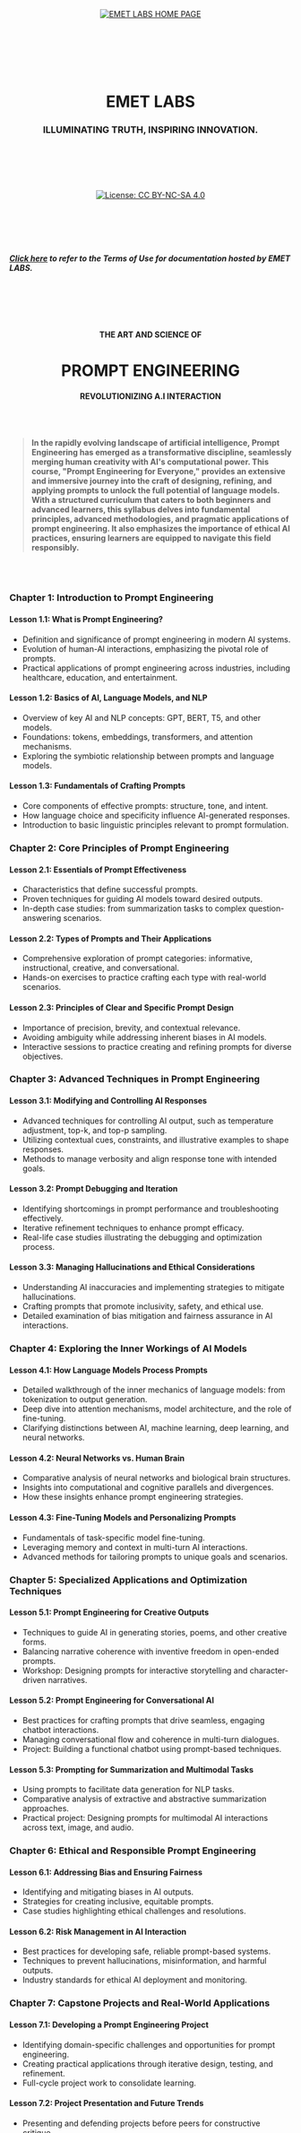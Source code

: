  <br>
<br>
<br>
<br>
<br>
<br>
<br>
<br>


<p align="center">
    <a href="https://github.com/emetlabshq">
        <img src="https://img.shields.io/badge/CLICK%20HERE%20TO%20VISIT%20THE%20EMET%20LABS%20HOME%20PAGE-28a745?style=for-the-badge&labelColor=000000&logo=github&logoColor=white" alt="EMET LABS HOME PAGE" style="margin: 10px;">
    </a>
</p>

 
<br>
<br>
<br>
<br>
 



<h1 align="center">EMET LABS</h1>
<h3 align="center">ILLUMINATING TRUTH, INSPIRING INNOVATION.</h3>


<br>
<br>
<br>
<br>

 
<p align="center">
  <a href="https://creativecommons.org/licenses/by-nc-sa/4.0/deed.en">
    <img src="https://img.shields.io/badge/license-Creative%20Commons%20BY--NC--> SA%204.0-blue.svg" alt="License: CC BY-NC-SA 4.0" />
  </a>
 </p>



<br>
<br>
<br>
<br>

 

***[Click here](https://github.com/emetlabshq/emetlabshq/blob/main/EMETLABStermsofuse.md) to refer to the Terms of Use for documentation hosted by EMET LABS.***




<br>
<br>
<br>
<br>

<h4 align="center">THE ART AND SCIENCE OF</h4>
<h1 align="center">PROMPT ENGINEERING</h1>
<h4 align="center">REVOLUTIONIZING A.I INTERACTION</h4>


<br>
<br>
 


  
> **In the rapidly evolving landscape of artificial intelligence, Prompt Engineering has emerged as a transformative discipline, seamlessly merging human creativity with AI's computational power. This course, "Prompt Engineering for Everyone," provides an extensive and immersive journey into the craft of designing, refining, and applying prompts to unlock the full potential of language models. With a structured curriculum that caters to both beginners and advanced learners, this syllabus delves into fundamental principles, advanced methodologies, and pragmatic applications of prompt engineering. It also emphasizes the importance of ethical AI practices, ensuring learners are equipped to navigate this field responsibly.**

<br>
<br>

### Chapter 1: Introduction to Prompt Engineering  
#### Lesson 1.1: What is Prompt Engineering?  
- Definition and significance of prompt engineering in modern AI systems.  
- Evolution of human-AI interactions, emphasizing the pivotal role of prompts.  
- Practical applications of prompt engineering across industries, including healthcare, education, and entertainment.  

#### Lesson 1.2: Basics of AI, Language Models, and NLP  
- Overview of key AI and NLP concepts: GPT, BERT, T5, and other models.  
- Foundations: tokens, embeddings, transformers, and attention mechanisms.  
- Exploring the symbiotic relationship between prompts and language models.  

#### Lesson 1.3: Fundamentals of Crafting Prompts  
- Core components of effective prompts: structure, tone, and intent.  
- How language choice and specificity influence AI-generated responses.  
- Introduction to basic linguistic principles relevant to prompt formulation.  

 

### Chapter 2: Core Principles of Prompt Engineering  
#### Lesson 2.1: Essentials of Prompt Effectiveness  
- Characteristics that define successful prompts.  
- Proven techniques for guiding AI models toward desired outputs.  
- In-depth case studies: from summarization tasks to complex question-answering scenarios.  

#### Lesson 2.2: Types of Prompts and Their Applications  
- Comprehensive exploration of prompt categories: informative, instructional, creative, and conversational.  
- Hands-on exercises to practice crafting each type with real-world scenarios.  

#### Lesson 2.3: Principles of Clear and Specific Prompt Design  
- Importance of precision, brevity, and contextual relevance.  
- Avoiding ambiguity while addressing inherent biases in AI models.  
- Interactive sessions to practice creating and refining prompts for diverse objectives.  

 

### Chapter 3: Advanced Techniques in Prompt Engineering  
#### Lesson 3.1: Modifying and Controlling AI Responses  
- Advanced techniques for controlling AI output, such as temperature adjustment, top-k, and top-p sampling.  
- Utilizing contextual cues, constraints, and illustrative examples to shape responses.  
- Methods to manage verbosity and align response tone with intended goals.  

#### Lesson 3.2: Prompt Debugging and Iteration  
- Identifying shortcomings in prompt performance and troubleshooting effectively.  
- Iterative refinement techniques to enhance prompt efficacy.  
- Real-life case studies illustrating the debugging and optimization process.  

#### Lesson 3.3: Managing Hallucinations and Ethical Considerations  
- Understanding AI inaccuracies and implementing strategies to mitigate hallucinations.  
- Crafting prompts that promote inclusivity, safety, and ethical use.  
- Detailed examination of bias mitigation and fairness assurance in AI interactions.  

 

### Chapter 4: Exploring the Inner Workings of AI Models  
#### Lesson 4.1: How Language Models Process Prompts  
- Detailed walkthrough of the inner mechanics of language models: from tokenization to output generation.  
- Deep dive into attention mechanisms, model architecture, and the role of fine-tuning.  
- Clarifying distinctions between AI, machine learning, deep learning, and neural networks.  

#### Lesson 4.2: Neural Networks vs. Human Brain  
- Comparative analysis of neural networks and biological brain structures.  
- Insights into computational and cognitive parallels and divergences.  
- How these insights enhance prompt engineering strategies.  

#### Lesson 4.3: Fine-Tuning Models and Personalizing Prompts  
- Fundamentals of task-specific model fine-tuning.  
- Leveraging memory and context in multi-turn AI interactions.  
- Advanced methods for tailoring prompts to unique goals and scenarios.  

 

### Chapter 5: Specialized Applications and Optimization Techniques  
#### Lesson 5.1: Prompt Engineering for Creative Outputs  
- Techniques to guide AI in generating stories, poems, and other creative forms.  
- Balancing narrative coherence with inventive freedom in open-ended prompts.  
- Workshop: Designing prompts for interactive storytelling and character-driven narratives.  

#### Lesson 5.2: Prompt Engineering for Conversational AI  
- Best practices for crafting prompts that drive seamless, engaging chatbot interactions.  
- Managing conversational flow and coherence in multi-turn dialogues.  
- Project: Building a functional chatbot using prompt-based techniques.  

#### Lesson 5.3: Prompting for Summarization and Multimodal Tasks  
- Using prompts to facilitate data generation for NLP tasks.  
- Comparative analysis of extractive and abstractive summarization approaches.  
- Practical project: Designing prompts for multimodal AI interactions across text, image, and audio.  

 

### Chapter 6: Ethical and Responsible Prompt Engineering  
#### Lesson 6.1: Addressing Bias and Ensuring Fairness  
- Identifying and mitigating biases in AI outputs.  
- Strategies for creating inclusive, equitable prompts.  
- Case studies highlighting ethical challenges and resolutions.  

#### Lesson 6.2: Risk Management in AI Interaction  
- Best practices for developing safe, reliable prompt-based systems.  
- Techniques to prevent hallucinations, misinformation, and harmful outputs.  
- Industry standards for ethical AI deployment and monitoring.  

 

### Chapter 7: Capstone Projects and Real-World Applications  
#### Lesson 7.1: Developing a Prompt Engineering Project  
- Identifying domain-specific challenges and opportunities for prompt engineering.  
- Creating practical applications through iterative design, testing, and refinement.  
- Full-cycle project work to consolidate learning.  

#### Lesson 7.2: Project Presentation and Future Trends  
- Presenting and defending projects before peers for constructive critique.  
- Reflecting on core course takeaways and potential areas for future exploration.  
- Discussion of emerging trends and innovations in the field of prompt engineering.  

 

### Chapter 8: Emerging Techniques and Future Directions  
#### Lesson 8.1: Zero-Shot, Few-Shot, and One-Shot Learning  
- Introduction to data-efficient learning paradigms and their significance.  
- Designing prompts to maximize the utility of limited data examples.  
- Practical exercises and real-world applications.  

#### Lesson 8.2: Interactive Prompt Engineering  
- Techniques for crafting adaptive prompts that evolve based on user feedback.  
- Implementing real-time feedback loops in dynamic AI interactions.  
- Hands-on practice with interactive prompt engineering scenarios.  

#### Lesson 8.3: Reinforcement Learning from Human Feedback (RLHF)  
- Overview of reinforcement learning applications in prompt engineering.  
- Role of RLHF in refining model behavior and aligning outputs with user intentions.  
- Case studies and practical examples of RLHF-driven improvements.  

 

### Chapter 9: Domain-Specific Applications  
#### Lesson 9.1: Medical and Scientific Applications  
- Special considerations for prompt engineering in high-stakes fields like medicine and science.  
- Ensuring accuracy, safety, and ethical compliance in sensitive domains.  

#### Lesson 9.2: Legal and Financial Applications  
- Precision-driven prompt design for legal and financial contexts.  
- Examples of applications: legal document summarization, financial data analysis.  
- Practical exercises on domain-specific prompt engineering.  

#### Lesson 9.3: Prompt Engineering for Education  
- Developing prompts tailored to varying learning levels and objectives.  
- Utilizing AI for personalized tutoring and educational content creation.  
- Capstone project: Designing a virtual tutor that adapts to user progress.  

 

### Chapter 10: Tools and Ecosystem for Prompt Engineering  
#### Lesson 10.1: Exploring Advanced Tools  
- In-depth exploration of platforms like OpenAI’s API, Hugging Face Transformers, and emerging alternatives.  
- Hands-on practice with sandbox environments and fine-tuning capabilities.  
- Comparative analysis of tools for prompt experimentation.  

#### Lesson 10.2: Automation and Prompt Templates  
- Introduction to reusable prompt templates and chaining for efficiency.  
- Designing automated workflows for various business and creative applications.  
- Practical exercises on building and deploying prompt templates.  

#### Lesson 10.3: Prompt Evaluation and Performance Metrics  
- Systematic methods for assessing prompt quality and performance.  
- Key metrics: relevance, coherence, diversity, and user satisfaction.  
- Workshop on leveraging evaluation results to iterate and optimize prompts.  


<br>
<br>


### Learning Outcomes  
Upon completing this course, learners will:  
- Attain mastery of prompt engineering, from foundational concepts to advanced applications.  
- Design and refine prompts tailored to diverse AI tasks and domains.  
- Navigate ethical complexities and implement responsible AI practices.  
- Create impactful, real-world AI solutions leveraging prompt-based methodologies.  


<br>
<br>



> **By the end of this course, participants will have an in-depth understanding of prompt engineering, equipped with the skills and insights necessary to design optimized prompts for a wide range of AI applications. With a strong ethical foundation, practical troubleshooting expertise, and hands-on experience, they will be poised to drive innovation in AI responsibly and effectively.**




<br>
<br>
<br>
<br>
<br>
<br>
<br>
<br>


<h3 align="center">List of key terminologies regarding AI prompt engineering:</h3>

 
<br>
<br>
 



| Term                          | Definition                                                                                   |
|-------------------------------|----------------------------------------------------------------------------------------------|
| Artificial Intelligence (AI)  | The simulation of human intelligence processes by computer systems, including learning, reasoning, and problem-solving. |
| Prompt                        | A query or instruction provided to an AI model to elicit a response or action.                |
| Language Model                | An AI system trained to understand and generate human language, capable of processing and producing text-based outputs. |
| Prompt Engineering            | The process of crafting effective queries or instructions to optimize the performance of AI models in generating relevant and accurate responses. |
| Text Embedding                | A technique used to represent textual information in a numerical format, facilitating processing by AI algorithms, particularly in natural language processing tasks. |
| Token                         | A unit of input or output in a language model, typically representing a word or a subword.  |
| AI Hallucinations             | Unusual outputs generated by AI models when they misinterpret data, leading to unexpected or nonsensical responses. |
| Semantic Meaning              | The underlying meaning or interpretation of words or phrases within a context, crucial for understanding and generating text-based responses. |
| Semantic Similarity           | The degree to which two pieces of text convey similar meanings, often measured using mathematical techniques like cosine similarity. |
| Neural Network                | A computational model inspired by the structure and function of the human brain, commonly used in AI systems for learning tasks. |
| Deep Learning                 | A subset of machine learning techniques that utilize neural networks with multiple layers (deep architectures) to learn hierarchical representations of data. |
| Pattern Matching              | The process of identifying and recognizing patterns or regularities within data, often used by AI models to make predictions or generate responses. |
| Model Training                | The process of teaching an AI model by exposing it to a large dataset and adjusting its parameters to minimize errors and improve performance. |
| Response Generation           | The process by which an AI model produces outputs or answers in response to prompts or queries provided by users. |
| Natural Language Processing (NLP) | The branch of AI concerned with the interaction between computers and human languages, enabling machines to understand, interpret, and generate human-like text. |
| Sensitivity to Context        | The ability of AI models to interpret and generate text-based responses based on the surrounding context or previous interactions. |
| Bias Mitigation               | Strategies and techniques employed to address and reduce biases present in AI models, ensuring fair and equitable outcomes. |
| API (Application Programming Interface) | A set of tools and protocols that allows different software applications to communicate and interact with each other. |
| Accuracy                      | The degree to which the responses generated by an AI model align with the expected or desired outcomes, often measured using evaluation metrics. |
| Optimization                  | The process of improving the performance or efficiency of an AI model or system through adjustments to parameters, algorithms, or input data. |
| Generative Model              | A type of AI model that generates new data samples, such as text, images, or audio, based on patterns learned from a training dataset. |
| Conditional Generation        | A technique in AI where the generation of outputs by a model is conditioned on specific input or context, allowing for more controlled and contextually relevant responses. |
| Fine-Tuning                   | The process of further training a pre-trained AI model on a specific task or dataset to adapt it to new domains or improve its performance on specific tasks. |
| Transfer Learning             | A machine learning technique where knowledge gained from training on one task or dataset is transferred and applied to another related task or dataset. |
| Zero-Shot Learning            | A learning paradigm in which an AI model is capable of performing tasks without any prior training examples by leveraging knowledge gained from related tasks. |
| Few-Shot Learning             | A learning approach where an AI model is trained with only a small number of examples per class or task, enabling it to generalize to new tasks or classes. |
| Prompt Tuning                 | A method for fine-tuning language models by providing specific prompts or examples during training to guide the model's responses towards desired behaviors or outputs. |
| Human-in-the-Loop (HITL)      | An approach in AI where human input or supervision is integrated into the learning or decision-making process to improve the performance or reliability of AI systems. |
| Domain Adaptation              | The process of modifying or fine-tuning an AI model to perform effectively in a different domain or application scenario than its original training data. |
| Evaluation Metrics            | Quantitative measures used to assess the performance or quality of AI models, typically based on criteria such as accuracy, precision, recall, and F1-score. |
| Bias and Fairness             | The consideration and mitigation of biases present in AI models or datasets to ensure fair and equitable outcomes for all users or stakeholders. |
| Prompt Design Patterns        | Common structures or formats used in crafting prompts to elicit specific types of responses or behaviors from AI models, often based on empirical observations or best practices. |
| Meta-Learning                 | A learning approach where AI models are trained to learn how to learn, enabling them to quickly adapt to new tasks or domains with minimal additional training. |
| Active Learning               | A learning strategy where an AI model actively selects or requests additional data samples for training based on their potential to improve model performance. |
| Interpretability and Explainability | The ability of AI models to provide insights into their internal processes and decision-making rationale, enabling users to understand and trust their outputs. |
| Attention Mechanism           | A mechanism used in neural network architectures to selectively focus on specific parts of input data, enabling the model to attend to relevant information and improve performance. |
| Transformer Architecture      | A type of neural network architecture introduced in the "Attention is All You Need" paper, widely used in natural language processing tasks due to its effectiveness in handling sequential data. |
| Pre-trained Model             | A model that has been trained on a large corpus of data for a specific task or domain before being fine-tuned or adapted to a particular application or dataset. |
| Fine-tuning Head              | The top layers of a pre-trained model that are replaced or modified during fine-tuning to adapt the model to a new task or dataset while retaining the knowledge learned from pre-training. |
| Zero-Day Prompt               | A prompt designed to test the robustness and generalization capabilities of an AI model by presenting it with previously unseen or novel inputs or scenarios. |
| Adversarial Examples          | Inputs crafted intentionally to deceive or exploit AI models, often with imperceptible modifications that lead to incorrect or unintended outputs. |
| Prompt Language               | The language or format used to construct prompts for AI models, including structured queries, natural language sentences, or code snippets, tailored to the requirements of the task or application. |
| Prompt Completion             | A technique where an AI model generates completions or continuations of provided prompts, often used to facilitate human-AI collaboration or creative writing tasks. |
| Prompt Expansion              | The process of generating additional prompts or variations based on a given prompt, aimed at enhancing the diversity and coverage of inputs presented to an AI model during training or testing. |
| Prompt Programming            | The practice of designing prompts as executable code snippets or instructions, enabling AI models to perform specific tasks or operations based on user input. |
| Prompt-Based Learning         | A learning paradigm where AI models are trained or fine-tuned using a combination of prompts and responses, leveraging the structured nature of prompts to guide the model's behavior. |
| Prompt-Agnostic Models        | AI models designed to generate responses or perform tasks without relying heavily on specific prompts, enabling more flexible and adaptive behavior across different input formats or domains. |
| Prompt Variants               | Modified or alternative versions of a prompt designed to explore different aspects of an AI model's behavior or capabilities, often used for sensitivity analysis or debugging. |
| Prompt Evaluation             | The process of assessing the effectiveness and performance of prompts in eliciting desired responses from AI models, typically based on criteria such as relevance, coherence, and informativeness. |
| Prompt Optimization           | The iterative process of refining and improving prompts based on feedback and empirical observations, aimed at maximizing the efficacy and efficiency of AI model interactions. |
| Prompt-Response Pair                 | A combination of a prompt and its corresponding response generated by an AI model, used for training, evaluation, or testing purposes.                |
| Prompt Generation                    | The process of creating prompts tailored to specific tasks or objectives, often based on domain knowledge, user requirements, or desired outcomes.   |
| Prompt Rephrasing                    | The practice of expressing prompts in different words or phrasings while retaining their original meaning, aimed at enhancing the diversity and robustness of inputs provided to AI models. |
| Prompt Bias                          | Systematic tendencies or preferences exhibited by AI models in generating responses to certain types of prompts, often influenced by the distribution of training data or inherent biases in the model architecture. |
| Prompt Adaptation                    | The adjustment or modification of prompts to better suit the characteristics or requirements of an AI model, ensuring optimal performance and alignment with user expectations. |
| Prompt-based Control                 | The use of prompts to guide or influence the behavior of AI models during inference or interaction, enabling users to specify desired outcomes or constraints for generated responses. |
| Prompt-aware Training                | Training strategies that explicitly incorporate prompts into the learning process of AI models, encouraging the model to attend to relevant information and improve performance on prompt-related tasks. |
| Prompt-based Fine-tuning             | A fine-tuning approach where AI models are trained on specific tasks or datasets using prompts as input, allowing for targeted adjustments to model parameters and behavior. |
| Prompt-aware Evaluation              | Evaluation methodologies that take into account the influence of prompts on the performance of AI models, assessing both the quality of generated responses and the effectiveness of prompts in eliciting desired behaviors. |
| Prompt-driven Learning               | A learning paradigm where AI models acquire knowledge or skills through exposure to structured prompts and associated responses, leveraging the structured nature of prompts to facilitate learning and generalization. |
| Prompt-aware Bias Mitigation         | Strategies aimed at mitigating biases in AI models by carefully designing prompts to counteract or minimize the influence of biased training data or algorithmic biases. |
| Prompt Design Guidelines             | Principles or recommendations for crafting effective prompts, informed by research findings, empirical studies, and best practices in AI prompt engineering. |
| Prompt-based Fine-grained Control    | Granular control over the behavior and output of AI models achieved through the manipulation of prompts, allowing users to specify nuanced preferences, constraints, or objectives for generated responses. |
| Prompt-driven Exploration            | The systematic exploration of different prompt formulations, variations, or strategies to identify optimal approaches for eliciting desired responses or behaviors from AI models. |
| Prompt Generation Techniques         | Methods and algorithms for automatically generating prompts tailored to specific tasks, domains, or user preferences, often leveraging natural language processing and machine learning techniques. |
| Prompt Diversification               | The process of creating a diverse set of prompts to cover various aspects of a task or domain, aimed at improving the robustness and generalization capabilities of AI models. |
| Prompt Ranking                       | The evaluation and ranking of prompts based on their effectiveness in eliciting desired responses or behaviors from AI models, often performed through human evaluation or automated metrics. |
| Prompt Selection Strategies          | Techniques for selecting or generating prompts that maximize the likelihood of obtaining accurate, relevant, and informative responses from AI models, considering factors such as task complexity, user preferences, and model capabilities. |
| Prompt Adaptation Techniques         | Methods for dynamically adjusting or modifying prompts based on real-time feedback, user interactions, or changes in the task environment, enabling adaptive and context-aware behavior of AI models. |
| Prompt-driven Decision Making        | Decision-making processes guided or influenced by prompts provided to AI models, allowing users to specify preferences, constraints, or objectives for generating responses or actions. |
| Prompt Specification Language        | Formal languages or syntaxes for expressing prompts in a structured and unambiguous manner, facilitating the communication of task requirements, constraints, and expectations to AI models. |
| Prompt-driven Task Formulation       | The process of formulating tasks or objectives in terms of prompts, specifying the desired inputs, outputs, constraints, and criteria for success, to guide the behavior of AI models. |
| Prompt Elicitation Techniques        | Methods for eliciting prompts from users, domain experts, or existing datasets, ensuring that prompts capture relevant aspects of the task or domain and align with user needs and preferences. |
| Prompt-based Error Analysis          | The analysis of errors or failures in AI model predictions or responses attributed to deficiencies or ambiguities in prompts, aimed at identifying and addressing underlying issues to improve model performance. |
| Prompt-driven Knowledge Acquisition  | The process of acquiring knowledge or expertise through interactions with AI models, where prompts are used to solicit information, explanations, or insights from the model's responses. |
| Prompt Decomposition                 | Breaking down complex tasks or queries into smaller, more manageable prompts, enabling AI models to process and respond to individual components independently before synthesizing the final result. |
| Prompt Consistency                   | Ensuring consistency and coherence in the formulation and use of prompts across different interactions or stages of AI model training, evaluation, and deployment, to maintain reliability and reproducibility. |
| Prompt Generation Models             | AI models specifically designed for generating prompts tailored to specific tasks, domains, or user preferences, leveraging generative techniques to produce diverse and contextually relevant prompts. |
| Prompt-driven Data Augmentation      | Techniques for augmenting training data by generating additional examples or variations through the manipulation of prompts, enabling AI models to learn from a more diverse and representative dataset. |
| Prompt-driven Model Interpretation   | Methods for interpreting the behavior and decision-making processes of AI models based on their responses to specific prompts, providing insights into model reasoning, biases, and limitations. | 
| Prompt-driven Model Calibration              | Techniques for adjusting the behavior or outputs of AI models based on feedback obtained from prompts, ensuring alignment with user preferences, task requirements, or domain constraints. |
| Prompt-driven Policy Learning                | Learning strategies that involve generating prompts to guide the exploration and optimization of policies in reinforcement learning settings, facilitating efficient and effective decision-making by AI agents. |
| Prompt-driven Data Collection                | Methods for collecting or curating datasets specifically tailored to the needs of prompt-driven AI tasks, ensuring that training data adequately covers the range of prompts and corresponding responses encountered in real-world scenarios. |
| Prompt-based Hyperparameter Tuning           | Optimization techniques for fine-tuning hyperparameters of AI models based on their performance on prompt-response pairs, enabling the automatic selection of configuration settings that maximize model effectiveness and efficiency. |
| Prompt-driven Model Deployment               | Practices and considerations for deploying AI models that are designed to interact with users or external systems through prompts, including strategies for managing prompts, monitoring model behavior, and handling user feedback. |
| Prompt-based Reinforcement Learning          | Reinforcement learning approaches where prompts are used to provide guidance or constraints to AI agents during training, facilitating the exploration of state-action spaces and the discovery of optimal policies. |
| Prompt-driven Transfer Learning              | Transfer learning methods that leverage prompts to transfer knowledge or skills learned from one task or domain to another, guiding the adaptation of pre-trained models to new contexts or applications. |
| Prompt-driven Abstraction Learning           | Learning techniques that involve generating prompts to facilitate the abstraction and generalization of knowledge or patterns from specific instances or examples, enabling AI models to capture higher-level concepts or representations. |
| Prompt-driven Active Learning               | Active learning strategies where prompts are used to select informative or challenging examples for model training, guiding the acquisition of new knowledge or insights to improve model performance. |
| Prompt-driven Reinforcement Signals          | Signals or rewards provided to AI agents based on their responses to prompts, facilitating reinforcement learning by incentivizing desirable behaviors or actions in interactive settings. |
| Prompt-based User Feedback Integration       | Techniques for incorporating user feedback obtained through prompts into AI model training or fine-tuning processes, enabling adaptive learning and continuous improvement based on real-time interactions. |
| Prompt-driven Interpretability Enhancement   | Methods for enhancing the interpretability and explainability of AI models by generating prompts that elicit responses that provide insights into model predictions, reasoning processes, or decision-making rationale. |
| Prompt-driven Domain Adaptation              | Strategies for adapting AI models to new domains or applications by generating prompts that facilitate the transfer of knowledge or skills learned from source domains to target domains, guiding model adaptation and generalization. |
| Prompt-based Multimodal Fusion               | Techniques for integrating prompts across multiple modalities (such as text, images, and audio) to facilitate richer interactions and more comprehensive understanding by AI models. |
| Prompt-driven Dialogue Management           | Strategies for managing conversational interactions between users and AI systems by generating prompts that guide the flow of conversation, elicit relevant information, and ensure coherence and engagement. |
| Prompt-driven Meta-learning                 | Meta-learning approaches where prompts are used to guide the acquisition of meta-knowledge or meta-parameters that govern the learning process of AI models across different tasks or domains. |
| Prompt-based Few-shot Learning              | Learning techniques that leverage prompts to enable AI models to generalize from a small number of examples or instances, guiding the acquisition of knowledge or patterns with limited training data. |
| Prompt-driven Model Composition             | Techniques for combining or composing multiple AI models or components based on prompts to achieve synergistic effects, enhance performance, or address specific task requirements. |
| Prompt-driven Concept Formation             | Learning processes guided by prompts to facilitate the formation of conceptual representations or categories by AI models, enabling abstraction and generalization from specific instances or examples. |
| Prompt-based Model Explainability           | Methods for enhancing the explainability and transparency of AI models by generating prompts that elicit interpretable responses or explanations, facilitating understanding of model decisions and behaviors. |
| Prompt-driven Model Debugging               | Debugging techniques that involve generating prompts to diagnose and identify errors, biases, or deficiencies in AI models, guiding the refinement and improvement of model performance. |
| Prompt-based Contextual Adaptation          | Adaptation strategies that utilize prompts to capture contextual information or user preferences, guiding AI models to generate responses or behaviors tailored to specific situational or environmental cues. |
| Prompt-driven Reinforcement Learning Policies | Policies or strategies in reinforcement learning that utilize prompts to shape the exploration and exploitation behaviors of AI agents, guiding decision-making and action selection in dynamic environments. |
| Prompt-based Domain-specific Knowledge Acquisition | Techniques for acquiring domain-specific knowledge or expertise by generating prompts that facilitate the extraction and integration of relevant information from textual or structured data sources. |
| Prompt-driven Conceptual Understanding      | Learning processes guided by prompts to foster deeper conceptual understanding and insight by AI models, enabling the extraction of implicit knowledge or relationships from textual or symbolic representations. |
| Prompt-based Model Generalization            | Generalization techniques that leverage prompts to guide the induction of abstract patterns or rules from specific examples, enabling AI models to apply learned knowledge to novel tasks or domains. |
| Prompt-driven Model Adaptation               | Techniques for adapting pre-trained AI models to new tasks or domains by providing prompts that guide the fine-tuning or transfer learning process, enabling efficient reuse of existing model knowledge. |
| Prompt-based Task Formulation               | The process of defining tasks or objectives in terms of prompts, specifying the desired inputs, outputs, constraints, and evaluation criteria for AI models to follow during training or inference. |
| Prompt-driven User Interaction              | Interaction paradigms where users communicate with AI systems through prompts, providing input or guidance to the model to elicit desired responses or behaviors. |
| Prompt Refinement Strategies                | Methods for iteratively refining or improving prompts based on feedback from AI model responses, user interactions, or evaluation results, enhancing the effectiveness and relevance of prompts over time. |
| Prompt-based Task Decomposition              | Decomposing complex tasks or queries into smaller, more manageable prompts that can be processed and addressed by AI models independently or sequentially, facilitating efficient problem-solving and reasoning. |
| Prompt-driven Model Composition              | Techniques for combining or assembling multiple AI models or components based on prompts to address complex tasks, leverage complementary capabilities, or integrate diverse sources of information. |
| Prompt Sensitivity Analysis                  | Analyzing the sensitivity of AI model predictions or behaviors to variations in prompts, inputs, or task conditions, identifying factors that influence model performance and robustness. |
| Prompt-based Self-supervised Learning        | Self-supervised learning approaches where prompts are used to define auxiliary prediction tasks or objectives, guiding the unsupervised learning process and facilitating representation learning in AI models. |
| Prompt-driven Error Correction               | Correcting errors or inconsistencies in AI model predictions or responses by providing corrective prompts or feedback, guiding model updates or adjustments to improve accuracy and reliability. |
| Prompt-guided Attention Mechanisms           | Attention mechanisms in AI models that prioritize or focus on specific parts of input data or context based on prompts, enhancing the model's ability to attend to relevant information and ignore distractions. |
| Prompt-based Model Verification              | Verifying the correctness or validity of AI model outputs or predictions by comparing them against expected responses or outcomes specified by prompts, ensuring model performance and reliability. |
| Prompt-driven Reinforcement Learning Exploration | Exploration strategies in reinforcement learning where prompts are used to guide the exploration of action spaces or decision-making processes, balancing between exploration and exploitation to optimize long-term rewards. |
| Prompt-based Model Calibration               | Calibrating AI model predictions or responses based on prompts to ensure alignment with user preferences, task requirements, or domain-specific constraints, improving model utility and usability in real-world applications. |
| Prompt-driven Model Explanation Generation   | Generating explanations or justifications for AI model decisions or behaviors based on prompts, providing transparency and interpretability to model outputs and facilitating user understanding and trust. |
| Prompt-driven Active Sampling                | Sampling strategies in machine learning where prompts are used to select informative or representative examples from a dataset, guiding the acquisition of training data to improve model performance. |
| Prompt-based Model Fine-tuning               | Fine-tuning pre-trained AI models by providing prompts that guide the adjustment of model parameters or weights to better align with specific task requirements or domain constraints. |
| Prompt-driven Model Personalization          | Personalizing AI models based on user preferences, behavior, or feedback provided through prompts, tailoring model responses or recommendations to individual user needs and preferences. |
| Prompt-aware Evaluation Metrics              | Evaluation metrics or criteria designed to assess the performance of AI models specifically in response to prompts, considering factors such as relevance, coherence, and appropriateness of model outputs. |
| Prompt-based Reinforcement Learning Policies | Policies or strategies in reinforcement learning that utilize prompts to shape the exploration and exploitation behaviors of AI agents, guiding decision-making and action selection in dynamic environments. |
| Prompt-driven Data Generation                | Generating synthetic or augmented data using prompts to expand training datasets or address data scarcity issues, enabling AI models to learn from a wider range of examples and improve generalization performance. |
| Prompt-based Reward Shaping                  | Shaping the reward function in reinforcement learning tasks based on prompts to provide additional guidance or incentives to AI agents, accelerating learning and promoting desired behaviors. |
| Prompt-driven Model Interpretation           | Methods for interpreting the behavior and decision-making processes of AI models based on their responses to specific prompts, providing insights into model reasoning, biases, and limitations. |
| Prompt-aware Model Optimization              | Optimization techniques or algorithms tailored to the characteristics of prompts and prompt-response pairs, aiming to improve the efficiency and effectiveness of AI model training and fine-tuning processes. |
| Prompt-based Model Distillation             | Distilling knowledge or expertise from complex AI models into simpler or more compact forms using prompts to guide the selection or compression of relevant information, facilitating model deployment and inference in resource-constrained environments. |
| Prompt-driven Model Calibration             | Techniques for adjusting the behavior or outputs of AI models based on feedback obtained from prompts, ensuring alignment with user preferences, task requirements, or domain constraints. |
| Prompt-aware Active Learning                | Active learning strategies where prompts are used to select informative or challenging examples for model training, guiding the acquisition of new knowledge or insights to improve model performance. |
| Prompt-based Model Generalization           | Generalization techniques that leverage prompts to guide the induction of abstract patterns or rules from specific examples, enabling AI models to apply learned knowledge to novel tasks or domains. |
| Prompt-driven User Engagement               | Strategies for engaging users in interactive AI systems through prompts, fostering participation, satisfaction, and trust in the system's capabilities and recommendations. |
| Prompt-driven Model Deployment              | Practices and considerations for deploying AI models that are designed to interact with users or external systems through prompts, including strategies for managing prompts, monitoring model behavior, and handling user feedback. |
| Prompt-driven Hyperparameter Optimization   | Optimization techniques for tuning hyperparameters of AI models based on their performance on prompt-response pairs, enabling the automatic selection of configuration settings that maximize model effectiveness and efficiency. |
| Prompt-based Meta-learning                  | Meta-learning approaches where prompts are used to guide the acquisition of meta-knowledge or meta-parameters that govern the learning process of AI models across different tasks or domains. |
| Prompt-driven Data Collection               | Methods for collecting or curating datasets specifically tailored to the needs of prompt-driven AI tasks, ensuring that training data adequately covers the range of prompts and corresponding responses encountered in real-world scenarios. |
| Prompt-driven Policy Learning               | Learning strategies that involve generating prompts to guide the exploration and optimization of policies in reinforcement learning settings, facilitating efficient and effective decision-making by AI agents. |
| Prompt-based User Feedback Integration      | Techniques for incorporating user feedback obtained through prompts into AI model training or fine-tuning processes, enabling adaptive learning and continuous improvement based on real-time interactions. |
| Prompt-based Self-supervised Learning       | Self-supervised learning approaches where prompts are used to define auxiliary prediction tasks or objectives, guiding the unsupervised learning process and facilitating representation learning in AI models. |
| Prompt-driven Domain Adaptation             | Strategies for adapting AI models to new domains or applications by generating prompts that facilitate the transfer of knowledge or skills learned from source domains to target domains, guiding model adaptation and generalization. |
| Prompt-driven Concept Formation             | Learning processes guided by prompts to facilitate the formation of conceptual representations or categories by AI models, enabling abstraction and generalization from specific instances or examples. |
| Prompt-based Model Explainability           | Methods for enhancing the explainability and transparency of AI models by generating prompts that elicit interpretable responses or explanations, facilitating understanding of model decisions and behaviors. |
| Prompt-driven Model Debugging               | Debugging techniques that involve generating prompts to diagnose and identify errors, biases, or deficiencies in AI models, guiding the refinement and improvement of model performance. |
| Prompt-driven Interpretability Enhancement  | Methods for enhancing the interpretability and explainability of AI models by generating prompts that elicit responses that provide insights into model predictions, reasoning processes, or decision-making rationale. |
| Prompt-driven Knowledge Distillation        | Techniques for transferring knowledge from a complex AI model to a simpler one through prompts, guiding the distillation process to retain essential information and improve model efficiency. |
| Prompt-aware Reinforcement Learning Rewards | Reward shaping techniques in reinforcement learning that utilize prompts to guide the design of reward functions, encouraging desired behaviors and discouraging undesirable ones. |
| Prompt-driven User Modeling                | Methods for modeling user preferences, behavior, and intent based on interactions with prompts, enabling AI systems to personalize responses and recommendations. |
| Prompt-based Model Regularization           | Regularization methods that incorporate prompts into the training process to constrain model complexity and prevent overfitting, improving generalization performance and robustness. |
| Prompt-driven Continual Learning            | Continual learning approaches where prompts are used to guide the incremental acquisition of knowledge or skills over time, enabling AI models to adapt to changing environments or tasks. |
| Prompt-aware Contextual Embeddings         | Techniques for generating contextual embeddings or representations of text based on prompts, capturing contextual information to enhance the understanding and processing of language by AI models. |
| Prompt-based Model Fine-grained Control     | Control mechanisms that utilize prompts to specify detailed constraints or preferences for AI model behavior, allowing users to exert fine-grained control over model outputs and decisions. |
| Prompt-driven Commonsense Reasoning         | Reasoning processes guided by prompts to facilitate the integration of commonsense knowledge or reasoning into AI models, enabling more robust and human-like understanding and inference. |
| Prompt-aware Model Adaptation               | Adaptation strategies that leverage prompts to guide the adaptation of AI models to new tasks, domains, or contexts, ensuring model effectiveness and relevance in diverse settings. |
| Prompt-based Semantic Parsing               | Parsing techniques that utilize prompts to guide the extraction of semantic information or structured representations from unstructured text, enabling AI models to understand and process natural language input more effectively. |
| Prompt-driven Model Compression             | Compression methods that utilize prompts to guide the reduction of model complexity or size while preserving essential information, facilitating deployment in resource-constrained environments. |
| Prompt-aware Reinforcement Learning Exploration | Exploration strategies in reinforcement learning that utilize prompts to guide the exploration of state-action spaces, enabling AI agents to discover new knowledge and optimize decision-making policies. |
| Prompt-based User Intent Recognition        | Intent recognition techniques that utilize prompts to infer user intentions or goals from natural language input, enabling AI systems to provide more relevant and personalized responses. |
| Prompt-driven Interactive Learning          | Learning paradigms where prompts are used to facilitate interactive feedback and guidance during the learning process, enabling users to actively participate in model training and adaptation. |
| Prompt-based Multi-task Learning            | Multi-task learning approaches that utilize prompts to define multiple learning objectives or tasks for AI models, enabling simultaneous acquisition of diverse skills or capabilities. |
| Prompt-driven Model Fine-tuning             | Fine-tuning pre-trained AI models by providing prompts that guide the adjustment of model parameters or weights to better align with specific task requirements or domain constraints. |
| Prompt-aware Active Learning               | Active learning strategies where prompts are used to select informative or challenging examples for model training, guiding the acquisition of new knowledge or insights to improve model performance. |
| Prompt-driven Model Calibration             | Techniques for adjusting the behavior or outputs of AI models based on feedback obtained from prompts, ensuring alignment with user preferences, task requirements, or domain constraints. |
| Prompt-based Adaptive Dialogue Systems      | Dialogue systems that utilize prompts to adaptively adjust their responses or behaviors based on user input, context, or feedback, enabling more natural and engaging interactions. |
| Prompt-aware Model Interpretation          | Methods for interpreting the behavior and decision-making processes of AI models based on their responses to specific prompts, providing insights into model reasoning, biases, and limitations. |
| Prompt-driven Policy Learning               | Learning strategies that involve generating prompts to guide the exploration and optimization of policies in reinforcement learning settings, facilitating efficient and effective decision-making by AI agents. |
| Prompt-based Model Explainability           | Methods for enhancing the explainability and transparency of AI models by generating prompts that elicit interpretable responses or explanations, facilitating understanding of model decisions and behaviors. |
| Prompt-driven Model Debugging               | Debugging techniques that involve generating prompts to diagnose and identify errors, biases, or deficiencies in AI models, guiding the refinement and improvement of model performance. |
| Prompt-driven Interpretability Enhancement  | Methods for enhancing the interpretability and explainability of AI models by generating prompts that elicit responses that provide insights into model predictions, reasoning processes, or decision-making rationale. |
| Prompt-driven Data Augmentation             | Techniques for augmenting training data using prompts to generate additional examples or variations, improving the diversity and robustness of AI models. |
| Prompt-aware Domain Adaptation             | Methods for adapting AI models to new domains or environments by incorporating prompts that guide the transfer of knowledge or skills from source domains to target domains. |
| Prompt-based Few-shot Learning             | Learning approaches where prompts are used to facilitate learning from a limited number of examples or training instances, enabling AI models to generalize to new tasks or domains with minimal supervision. |
| Prompt-driven Active Inference             | Inference strategies that utilize prompts to guide the selection of informative observations or measurements, facilitating efficient decision-making and hypothesis testing in AI systems. |
| Prompt-aware Model Integration             | Integration techniques that leverage prompts to combine multiple AI models or components into a unified system, enabling collaborative problem-solving and enhanced performance across tasks. |
| Prompt-based Model Adaptation              | Adaptation methods that use prompts to guide the adjustment of AI models to changing conditions or requirements, ensuring continued effectiveness and relevance over time. |
| Prompt-driven Transfer Learning             | Transfer learning paradigms where prompts are used to facilitate the transfer of knowledge or features from pre-trained models to new tasks or domains, accelerating learning and adaptation. |
| Prompt-aware Model Selection               | Model selection strategies that utilize prompts to guide the evaluation and comparison of different AI models, enabling informed decisions based on task requirements and performance criteria. |
| Prompt-based Knowledge Acquisition      | Knowledge acquisition processes that leverage prompts to facilitate the extraction, integration, or synthesis of information from diverse sources, enriching AI models with relevant domain knowledge. |
| Prompt-driven Model Validation          | Validation techniques that use prompts to assess the performance and reliability of AI models, ensuring that model outputs meet specified criteria and quality standards.                    |
| Prompt-aware Meta-learning             | Meta-learning approaches where prompts are used to guide the acquisition of meta-knowledge or meta-strategies that facilitate learning and adaptation across tasks or domains.                  |
| Prompt-based User Interaction Modeling  | Modeling techniques that utilize prompts to capture and model user interactions with AI systems, enabling personalized and context-aware responses.                                              |
| Prompt-driven Model Governance          | Governance frameworks that incorporate prompts to guide the development, deployment, and management of AI models, ensuring ethical and responsible use in real-world applications.           |
| Prompt-aware Uncertainty Estimation    | Estimation methods that utilize prompts to quantify and manage uncertainty in AI model predictions or decisions, enabling robust and reliable performance in uncertain environments.        |
| Prompt-driven Knowledge Graph Construction | Techniques for constructing knowledge graphs using prompts to extract and organize structured information from unstructured data sources, enabling AI models to reason and infer relationships effectively. |
| Prompt-based Continual Prompt Learning | Learning paradigms where prompts are continuously refined or updated based on model performance and user feedback, facilitating adaptive and iterative improvement of AI systems.            |
| Prompt-aware Reinforcement Learning Policies | Policy learning methods in reinforcement learning that utilize prompts to guide the exploration and optimization of action-selection strategies, improving decision-making and task performance. |
| Prompt-driven Bias Mitigation          | Strategies for mitigating biases in AI models by incorporating prompts that highlight and address biases in training data or model outputs, promoting fairness and equity in decision-making. |
| Prompt-based User Satisfaction Prediction | Prediction techniques that utilize prompts to assess user satisfaction or engagement with AI systems, enabling proactive adjustments and optimizations to enhance user experience.         |
| Prompt-driven Semantic Parsing         | Parsing methods that utilize prompts to guide the extraction and interpretation of semantic information from natural language input, facilitating accurate understanding and processing by AI models. |
| Prompt-aware Knowledge Distillation    | Knowledge distillation techniques that leverage prompts to transfer knowledge from complex AI models to simpler ones, enabling efficient model compression and deployment in resource-constrained environments. |
| Prompt-based Multi-modal Fusion         | Fusion approaches that integrate prompts with multi-modal data sources (e.g., text, images, audio) to facilitate holistic understanding and inference by AI models across different modalities.   |
| Prompt-driven Model Composition        | Composition techniques that utilize prompts to combine and orchestrate multiple AI models or components into composite systems, enabling synergistic collaboration and enhanced capabilities.   |
| Prompt-aware Model Personalization     | Personalization methods that utilize prompts to adapt AI models to individual user preferences, behavior, and context, delivering tailored and contextually relevant responses.            |
| Prompt-based Model Versatility         | Versatility enhancements in AI models achieved through prompts that enable models to perform a wide range of tasks or adapt to diverse contexts, increasing flexibility and applicability.       |
| Prompt-driven Model Scaling            | Scaling strategies that leverage prompts to guide the expansion or refinement of AI models to handle larger datasets, more complex tasks, or higher levels of performance, ensuring scalability and efficiency. |
| Prompt-aware Model Interpretation      | Interpretation methods that utilize prompts to guide the analysis and explanation of AI model predictions, facilitating understanding of model behavior, biases, and decision-making processes.      |
| Prompt-driven Active Dialogue Management | Dialogue management techniques that utilize prompts to actively guide the conversation flow in interactive systems, facilitating coherent and goal-oriented interactions.               |
| Prompt-based Meta-Modeling             | Meta-modeling approaches that use prompts to guide the construction or selection of higher-level models to capture patterns or relationships across multiple AI models or datasets.           |
| Prompt-aware Model Ensemble Learning   | Ensemble learning methods that leverage prompts to guide the construction and combination of multiple AI models, improving prediction accuracy and robustness.                                  |
| Prompt-driven Zero-shot Learning       | Learning paradigms where prompts are used to facilitate learning from unseen or novel classes or tasks without explicit training data, enabling AI models to generalize beyond the training distribution. |
| Prompt-based Knowledge Injection        | Techniques for injecting domain-specific knowledge or constraints into AI models through prompts, enhancing model performance and decision-making in specialized domains or applications.                      |
| Prompt-aware Policy Transfer            | Transfer learning strategies that utilize prompts to guide the transfer of policies or decision-making strategies from source tasks to target tasks, facilitating knowledge reuse and adaptation.         |
| Prompt-driven Interactive Exploration   | Exploration techniques in reinforcement learning that use prompts to actively guide the exploration of state-action spaces, enabling efficient discovery of optimal policies or strategies.            |
| Prompt-based Model Evolution            | Evolutionary algorithms that use prompts to guide the evolution of AI models or solutions over successive generations, optimizing model performance and adaptability.                                  |
| Prompt-aware Contextual Understanding   | Techniques for enhancing AI models' understanding of contextual information through prompts, enabling more nuanced and contextually relevant responses or predictions.                                   |
| Prompt-driven Model Explanation         | Explanation methods that utilize prompts to guide the generation of interpretable explanations or justifications for AI model predictions or decisions, promoting transparency and trustworthiness.   |
| Prompt-based Model Parameterization     | Techniques for parameterizing AI models based on prompts to control model behavior or performance characteristics, enabling fine-tuning and customization for specific tasks or requirements.         |
| Prompt-aware Model Calibration          | Calibration techniques that use prompts to guide the adjustment of model outputs to align with specified criteria or expectations, ensuring reliability and consistency in model predictions.        |
| Prompt-driven Hyperparameter Optimization | Optimization methods that use prompts to guide the search for optimal hyperparameters in AI models, improving model performance and generalization ability.                                           |
| Prompt-aware Task Decomposition         | Task decomposition methods that utilize prompts to break down complex tasks into smaller, more manageable subtasks, facilitating more efficient learning and problem-solving.                           |
| Prompt-driven User Feedback Incorporation | Techniques for incorporating user feedback into AI models through prompts, enabling continuous learning and adaptation to user preferences or changes in the environment.                             |
| Prompt-based Transferable Knowledge Extraction | Methods for extracting transferable knowledge or representations from AI models using prompts, facilitating knowledge transfer between different tasks or domains.                                      |
| Prompt-aware Adaptive Learning Rate     | Adaptive learning rate algorithms that use prompts to dynamically adjust learning rates during model training, optimizing convergence speed and stability.                                                |
| Prompt-driven Adaptive Dialogue Generation | Dialogue generation techniques that use prompts to adaptively generate responses based on user input, context, or conversational history, improving the quality and coherence of dialogue.             |
| Prompt-based Counterfactual Reasoning   | Reasoning techniques that utilize prompts to generate counterfactual scenarios or explanations for AI model predictions, facilitating understanding of model behavior and decision-making.          |
| Prompt-aware Model Explainability Frameworks | Frameworks for enhancing the explainability of AI models using prompts to guide the generation of interpretable explanations or visualizations, promoting transparency and trust.                     |
| Prompt-driven Hierarchical Reinforcement Learning | Hierarchical reinforcement learning approaches that use prompts to define task hierarchies and guide the learning process at different levels of abstraction, enabling more efficient exploration and planning. |
| Prompt-based Transferable Skill Acquisition | Skill acquisition methods that leverage prompts to facilitate the transfer of skills or knowledge between different tasks, domains, or AI models, promoting reusability and generalization.         |
| Prompt-aware Policy Adaptation          | Policy adaptation techniques that use prompts to guide the adjustment or refinement of decision-making policies in response to changes in the environment or task requirements.                          |
| Prompt-driven Adversarial Training      | Adversarial training methods that use prompts to generate adversarial examples or perturbations to improve the robustness and generalization of AI models against adversarial attacks.              |
| Prompt-based Commonsense Reasoning      | Commonsense reasoning approaches that utilize prompts to guide the inference of implicit knowledge or contextual understanding from natural language input, enabling more human-like reasoning capabilities in AI systems. |
| Prompt-aware Model Uncertainty Estimation | Uncertainty estimation techniques that use prompts to quantify and manage uncertainty in AI model predictions or decisions, enabling more reliable and confident decision-making in uncertain environments.  |
| Prompt-driven Active Learning           | Active learning methods that use prompts to select the most informative data points for labeling or annotation, optimizing the learning process and reducing the need for labeled data.              |
| Prompt-based Multimodal Integration     | Integration techniques that utilize prompts to combine information from multiple modalities, such as text, image, and audio, enabling AI models to process and understand multimodal inputs.            |
| Prompt-aware Model Compression          | Model compression methods that use prompts to guide the pruning or quantization of model parameters, reducing model size and computational complexity while preserving performance.               |
| Prompt-driven Anomaly Detection         | Anomaly detection techniques that use prompts to define normal behavior or patterns, enabling AI models to identify deviations or anomalies in data or system behavior.                                |
| Prompt-based Self-supervised Learning   | Self-supervised learning approaches that use prompts to generate supervisory signals or objectives from unlabeled data, enabling AI models to learn representations or features without explicit supervision. |
| Prompt-aware Multi-task Learning           | Multi-task learning frameworks that use prompts to define shared or task-specific objectives across multiple tasks, enabling AI models to learn representations and features that generalize across tasks.    |
| Prompt-driven Data Selection               | Data selection methods that use prompts to guide the selection or filtering of training data, prioritizing samples that are most relevant or informative for model learning.                              |
| Prompt-based Transferable Representation Learning | Representation learning techniques that use prompts to learn transferable representations from data, enabling knowledge transfer and adaptation across different tasks or domains.                    |
| Prompt-aware Model Interpretability        | Model interpretability methods that use prompts to guide the generation of explanations or insights into AI model behavior, facilitating understanding and trust in model predictions.               |
| Prompt-driven Reinforcement Learning Exploration | Exploration strategies in reinforcement learning that use prompts to guide the exploration of action spaces, enabling efficient discovery of optimal policies or strategies.                      |
| Prompt-based Model Continual Learning      | Continual learning methods that use prompts to facilitate incremental learning and adaptation of AI models over time, preserving knowledge and performance on previously learned tasks.            |
| Prompt-aware Fairness-aware Learning      | Fairness-aware learning techniques that use prompts to define fairness criteria or constraints, ensuring that AI models make fair and unbiased predictions across different demographic groups.      |
| Prompt-driven Explainable AI Systems       | Explainable AI systems that use prompts to facilitate the generation of explanations or justifications for model predictions, enabling transparency and accountability in AI decision-making.         |
| Prompt-based Federated Learning            | Federated learning approaches that use prompts to coordinate model updates across distributed devices or servers, enabling collaborative training while preserving data privacy and security.       |
| Prompt-aware Few-shot Learning            | Learning paradigms that utilize prompts to facilitate learning from a small number of examples or shots, enabling AI models to generalize to new tasks or classes with limited training data.         |
| Prompt-driven Model Calibration            | Calibration techniques that use prompts to adjust model outputs to improve their alignment with ground truth or desired criteria, enhancing the reliability and accuracy of predictions.              |
| Prompt-based Model Composition             | Composition methods that utilize prompts to combine multiple AI models or components into composite systems, enabling synergistic collaboration and enhanced capabilities.                         |
| Prompt-aware Generative Modeling           | Generative modeling approaches that use prompts to guide the generation of new data samples or instances, enabling AI models to create realistic and diverse outputs.                                 |
| Prompt-driven Reinforcement Learning Policies | Reinforcement learning policies that use prompts to guide action selection and policy optimization, enabling AI agents to learn effective decision-making strategies.                             |
| Prompt-based Active Learning Strategies    | Active learning strategies that utilize prompts to intelligently select unlabeled data samples for annotation or labeling, optimizing the learning process and reducing annotation costs.             |
| Prompt-aware Model Adaptation              | Adaptation techniques that use prompts to fine-tune pre-trained models or transfer knowledge between tasks or domains, enabling AI models to quickly adapt to new environments or requirements.   |
| Prompt-driven Neural Architecture Search   | Neural architecture search methods that use prompts to guide the exploration and optimization of model architectures, enabling automated design and customization of AI models.                  |
| Prompt-based Graph Representation Learning  | Representation learning techniques that use prompts to encode graph-structured data into vector representations, enabling AI models to learn and reason over complex relational data.               |
| Prompt-aware Knowledge Graph Completion    | Knowledge graph completion methods that use prompts to infer missing or implicit relationships in knowledge graphs, enabling AI systems to enhance knowledge representation and reasoning.           |
| Prompt-driven Active Model Selection       | Model selection strategies that use prompts to dynamically select or ensemble AI models based on task requirements or performance criteria, optimizing model deployment and utilization.           |
| Prompt-based Self-supervised Representation Learning | Self-supervised learning approaches that use prompts to define pretext tasks for learning useful representations from unlabeled data, enabling AI models to capture meaningful features.     |
| Prompt-aware Decision Support Systems      | Decision support systems that use prompts to guide users in making informed decisions or providing recommendations, enhancing human-AI collaboration and decision-making.                         |
| Prompt-driven Dynamic Prompt Generation      | Dynamic prompt generation techniques that use contextual information or user feedback to generate adaptive prompts for AI systems, improving interaction and response quality.                          |
| Prompt-based Sequential Decision Making      | Sequential decision-making algorithms that use prompts to guide the selection of actions over time, enabling AI agents to optimize long-term objectives and outcomes.                                      |
| Prompt-aware Semi-supervised Learning        | Learning paradigms that utilize prompts to leverage both labeled and unlabeled data for model training, enhancing learning efficiency and generalization.                                                |
| Prompt-driven Adaptive Sampling              | Sampling strategies that use prompts to dynamically adjust data sampling methods during model training, prioritizing samples that are most informative or representative.                                  |
| Prompt-based Inference Control               | Techniques that use prompts to control or guide the inference process in AI models, ensuring that model outputs align with desired constraints or criteria.                                                |
| Prompt-aware Model Debugging                | Debugging methods that use prompts to identify and diagnose errors or inconsistencies in AI model predictions or behavior, facilitating model refinement and improvement.                                |
| Prompt-driven Model Verification             | Verification techniques that use prompts to validate the correctness and reliability of AI model outputs or predictions, ensuring consistency and accuracy.                                             |
| Prompt-based Task Adaptation                | Adaptation strategies that use prompts to fine-tune AI models for specific tasks or applications, enabling models to quickly adapt to changing requirements or environments.                             |
| Prompt-aware Data Augmentation              | Data augmentation techniques that use prompts to generate synthetic data or perturbations, expanding the diversity and richness of training datasets for AI models.                                     |
| Prompt-driven Human-in-the-Loop Learning    | Learning frameworks that incorporate prompts to involve human feedback or intervention in the training process, improving model performance and interpretability.                                      |
| Prompt-based Model Comparison               | Comparison methods that use prompts to evaluate and compare the performance of different AI models or algorithms, facilitating model selection and benchmarking.                                        |
| Prompt-aware Model Fusion                   | Fusion techniques that use prompts to combine predictions from multiple AI models or sources, aggregating diverse information for improved decision-making.                                            |
| Prompt-driven Model Personalization         | Personalization approaches that use prompts to tailor AI models or recommendations to individual user preferences or characteristics, enhancing user experience and satisfaction.                       |
| Prompt-based Active Error Correction         | Error correction methods that use prompts to actively identify and correct errors in AI model predictions or outputs, improving model robustness and reliability.                                    |
| Prompt-aware Model Interpretation           | Interpretation methods that use prompts to provide explanations or insights into AI model decisions or predictions, enhancing transparency and trustworthiness.                                      |
| Prompt-driven Model Adaptation              | Adaptation techniques that use prompts to update or fine-tune AI models in response to changing data distributions or environmental conditions, ensuring continued performance.                         |
| Prompt-based Sequential Prediction          | Prediction algorithms that use prompts to make sequential predictions or forecasts over time, enabling AI models to anticipate future events or outcomes.                                               |





<br>
<br>
<br>
<br>
<br>
<br>
<br>
<br>
 
 

----------

<br>
<br>
<br>
<br>


<h4 align="center">STAY TUNED FOR THE LATEST UPDATES!</h4>
 

<br>
<br>
<br>
<br>


<p align="center">
    <a href="https://github.com/emetlabshq">
        <img src="https://img.shields.io/badge/CLICK%20HERE%20TO%20VISIT%20THE%20EMET%20LABS%20HOME%20PAGE-28a745?style=for-the-badge&labelColor=000000&logo=github&logoColor=white" alt="EMET LABS HOME PAGE" style="margin: 10px;">
    </a>
</p>


<br>
<br>
<br>
<br>